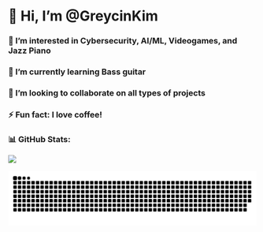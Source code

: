 # 👋 Hi, I’m @GreycinKim
### 👀 I’m interested in Cybersecurity, AI/ML, Videogames, and Jazz Piano
### 🌱 I’m currently learning Bass guitar
### 💞️ I’m looking to collaborate on all types of projects
### ⚡ Fun fact: I love coffee!

### 📊 GitHub Stats:
![](https://github-readme-streak-stats.herokuapp.com/?user=GreycinKim&theme=dark&hide_border=false)

<picture>
  <source media="(prefers-color-scheme: dark)" srcset="https://raw.githubusercontent.com/GreycinKim/GreycinKim/output/github-contribution-grid-snake-dark.svg">
  <source media="(prefers-color-scheme: light)" srcset="https://raw.githubusercontent.com/GreycinKim/GreycinKim/output/github-contribution-grid-snake.svg">
  <img alt="github contribution grid snake animation" src="https://raw.githubusercontent.com/GreycinKim/GreycinKim/output/github-contribution-grid-snake.svg">
</picture>

